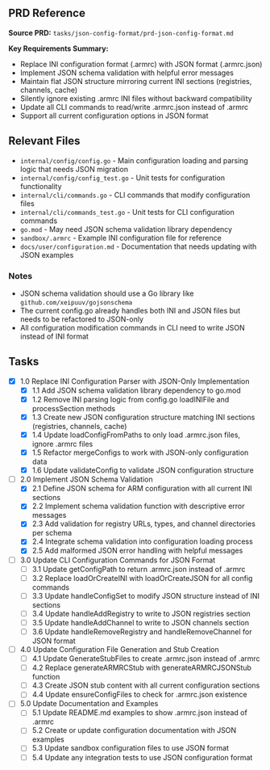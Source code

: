## PRD Reference

**Source PRD:** `tasks/json-config-format/prd-json-config-format.md`

**Key Requirements Summary:**
- Replace INI configuration format (.armrc) with JSON format (.armrc.json)
- Implement JSON schema validation with helpful error messages
- Maintain flat JSON structure mirroring current INI sections (registries, channels, cache)
- Silently ignore existing .armrc INI files without backward compatibility
- Update all CLI commands to read/write .armrc.json instead of .armrc
- Support all current configuration options in JSON format

## Relevant Files

- `internal/config/config.go` - Main configuration loading and parsing logic that needs JSON migration
- `internal/config/config_test.go` - Unit tests for configuration functionality
- `internal/cli/commands.go` - CLI commands that modify configuration files
- `internal/cli/commands_test.go` - Unit tests for CLI configuration commands
- `go.mod` - May need JSON schema validation library dependency
- `sandbox/.armrc` - Example INI configuration file for reference
- `docs/user/configuration.md` - Documentation that needs updating with JSON examples

### Notes

- JSON schema validation should use a Go library like `github.com/xeipuuv/gojsonschema`
- The current config.go already handles both INI and JSON files but needs to be refactored to JSON-only
- All configuration modification commands in CLI need to write JSON instead of INI format

## Tasks

- [x] 1.0 Replace INI Configuration Parser with JSON-Only Implementation
  - [x] 1.1 Add JSON schema validation library dependency to go.mod
  - [x] 1.2 Remove INI parsing logic from config.go loadINIFile and processSection methods
  - [x] 1.3 Create new JSON configuration structure matching INI sections (registries, channels, cache)
  - [x] 1.4 Update loadConfigFromPaths to only load .armrc.json files, ignore .armrc files
  - [x] 1.5 Refactor mergeConfigs to work with JSON-only configuration data
  - [x] 1.6 Update validateConfig to validate JSON configuration structure
- [ ] 2.0 Implement JSON Schema Validation
  - [x] 2.1 Define JSON schema for ARM configuration with all current INI sections
  - [x] 2.2 Implement schema validation function with descriptive error messages
  - [x] 2.3 Add validation for registry URLs, types, and channel directories per schema
  - [x] 2.4 Integrate schema validation into configuration loading process
  - [x] 2.5 Add malformed JSON error handling with helpful messages
- [ ] 3.0 Update CLI Configuration Commands for JSON Format
  - [ ] 3.1 Update getConfigPath to return .armrc.json instead of .armrc
  - [ ] 3.2 Replace loadOrCreateINI with loadOrCreateJSON for all config commands
  - [ ] 3.3 Update handleConfigSet to modify JSON structure instead of INI sections
  - [ ] 3.4 Update handleAddRegistry to write to JSON registries section
  - [ ] 3.5 Update handleAddChannel to write to JSON channels section
  - [ ] 3.6 Update handleRemoveRegistry and handleRemoveChannel for JSON format
- [ ] 4.0 Update Configuration File Generation and Stub Creation
  - [ ] 4.1 Update GenerateStubFiles to create .armrc.json instead of .armrc
  - [ ] 4.2 Replace generateARMRCStub with generateARMRCJSONStub function
  - [ ] 4.3 Create JSON stub content with all current configuration sections
  - [ ] 4.4 Update ensureConfigFiles to check for .armrc.json existence
- [ ] 5.0 Update Documentation and Examples
  - [ ] 5.1 Update README.md examples to show .armrc.json instead of .armrc
  - [ ] 5.2 Create or update configuration documentation with JSON examples
  - [ ] 5.3 Update sandbox configuration files to use JSON format
  - [ ] 5.4 Update any integration tests to use JSON configuration format
